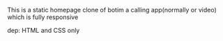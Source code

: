 This is a static homepage clone of botim a calling app(normally or video) which is fully responsive

dep: HTML and CSS only
